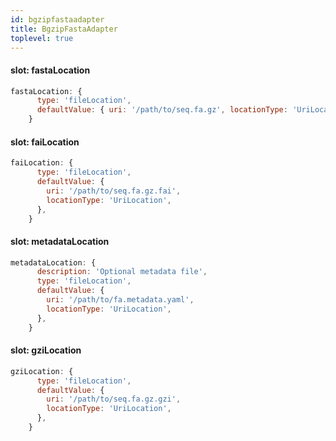 ```yaml
---
id: bgzipfastaadapter
title: BgzipFastaAdapter
toplevel: true
---
```


#### slot: fastaLocation

```js
fastaLocation: {
      type: 'fileLocation',
      defaultValue: { uri: '/path/to/seq.fa.gz', locationType: 'UriLocation' },
    }
```

#### slot: faiLocation

```js
faiLocation: {
      type: 'fileLocation',
      defaultValue: {
        uri: '/path/to/seq.fa.gz.fai',
        locationType: 'UriLocation',
      },
    }
```

#### slot: metadataLocation

```js
metadataLocation: {
      description: 'Optional metadata file',
      type: 'fileLocation',
      defaultValue: {
        uri: '/path/to/fa.metadata.yaml',
        locationType: 'UriLocation',
      },
    }
```

#### slot: gziLocation

```js
gziLocation: {
      type: 'fileLocation',
      defaultValue: {
        uri: '/path/to/seq.fa.gz.gzi',
        locationType: 'UriLocation',
      },
    }
```
